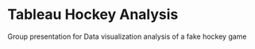 # Tableau Hockey Analysis
 Group presentation for Data visualization analysis of a fake hockey game
